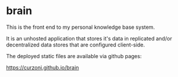 # brain

This is the front end to my personal knowledge base system.

It is an unhosted application that stores it's data in replicated
and/or decentralized data stores that are configured client-side.

The deployed static files are available via github pages:

https://curzonj.github.io/brain
